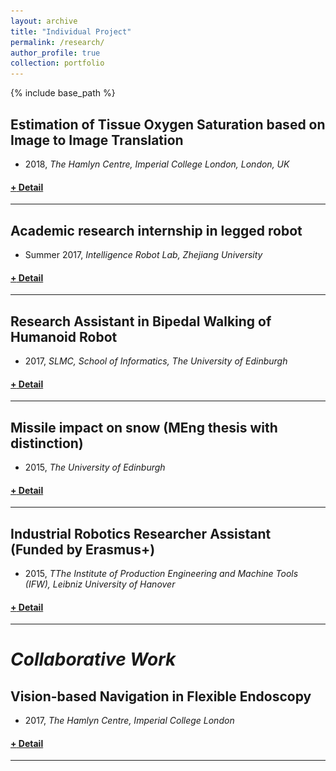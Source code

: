 ```yaml
---
layout: archive
title: "Individual Project"
permalink: /research/
author_profile: true
collection: portfolio
---
```


<!-- <hr color="000000"/> -->

{% include base_path %}


## <b>Estimation of Tissue Oxygen Saturation based on Image to Image Translation</b>
* 2018, _The Hamlyn Centre, Imperial College London, London, UK_
<h4><a href="javascript:void(0)" class="dsphead" onclick="dsp(this)"><span class="dspchar">+</span> Detail</a></h4>
<div class="dspcont" style='display:none;'>
  <fieldset>
  <ul>
    <li><b>Motivation</b>: Investigate a non-invasive intra-operative measurement of tissue oxygen saturation based on Hyperspectral Imaging.</li>
    <li><b>Supervisor</b>: Prof.Daniel S Elson </li>
    <li><b>Abstract</b>: 
      <ul>
        <li>The conditional Generative Adversarial Networks (cGAN) was used to develop pixel-level image-to-image translation approach, called RGB2StO2, to estimate tissue oxygen saturation (StO2) from RGB images directly. </li>
        <li>Dual-input network, called Dual2StO2, was developed to investigate the optimal setting of the fibre bundle to capture meaningful and informative images from HSI camera. </li>
      </ul>
    </li>
    <li>[<u><a href="http://qingbiaoli.github.io/files/HSMR2018.pdf">publication1</a></u>],[<u><a href="https://link.springer.com/content/pdf/10.1007%2Fs11548-019-01940-2.pdf">publication2</a></u>]</li>
  </ul>
  <br/>
  <img src='/images/customized/Dual2StO2.png' />
  </fieldset>
</div>
<hr color="#FFFFFF" />



## <b>Academic research internship in legged robot</b>
* Summer 2017, _Intelligence Robot Lab, Zhejiang University_
<h4><a href="javascript:void(0)" class="dsphead" onclick="dsp(this)"><span class="dspchar">+</span> Detail</a></h4>
<div class="dspcont" style='display:none;'>
  <fieldset>
  <ul>
    <li><b>Supervisor</b>: Dr. Qiuguo Zhu </li>
    <li><b>Duties included</b>: 
      <ul>
        <li>Robust control of bipedal walking for legged robot. </li>
        <li>Carried out physical experiment. </li>
      </ul>
    </li>
  </ul>
  <br/>
    <img src='/images/customized/ZJU2.gif' />
  </fieldset>
</div>
<hr color="#FFFFFF" />

## <b>Research Assistant in Bipedal Walking of Humanoid Robot</b>
* 2017, _SLMC, School of Informatics, The University of Edinburgh_
<h4><a href="javascript:void(0)" class="dsphead" onclick="dsp(this)"><span class="dspchar">+</span> Detail</a></h4>
<div class="dspcont" style='display:none;'>
  <fieldset>
  <ul>
    <li><b>Supervisor</b>: Dr. Zhibin Li </li>
    <li><b>Duties included</b>: 
      <ul>
        <li>Research model-free control of bipedal walking for humanoid robotics. </li>
        <li>Theoretical proof and simulation validation of online parameter estimation to obtain robust control of bipedal walking.</li>
      </ul>
    </li>
    <li>[<u><a href="http://qingbiaoli.github.io/files/humanoid2017.pdf">publication1</a></u>]</li>
  </ul>
  <br/>
    <img src='/images/customized/Humanoid2017_demo.png' />
    <img src='/images/customized/Humanoid_case2.gif' />
  </fieldset>
</div>
<hr color="#FFFFFF" />

<!-- ## <b>Academic research internship in humanoid robot</b>
* 2017, _SLMC, School of Informatics, The University of Edinburgh_
<h4><a href="javascript:void(0)" class="dsphead" onclick="dsp(this)"><span class="dspchar">+</span> Detail</a></h4>
<div class="dspcont" style='display:none;'>
  <fieldset>
  <ul>
    <li><b>Supervisor</b>: Dr. Zhibin Li </li>
    <li><b>Abstract</b>: 
      <ul>
        <li>Research model-free control of bipedal walking for humanoid robotics. </li>
        <li>Theoretical proof and simulation validation of online parameter estimation to obtain robust control of bipedal walking. </li>
      </ul>
    </li>
    <li>[<u><a href="http://qingbiaoli.github.io/files/humanoid2017.pdf">publication1</a></u>]</li>
  <br/>
  <img src='/images/customized/Humanoid2017_demo.png' />
  <img src='/images/customized/Humanoid_case2.gif' />
  </fieldset>
</div>
<hr color="#FFFFFF" /> -->

## <b>Missile impact on snow (MEng thesis with distinction)</b>
* 2015, _The University of Edinburgh_
<h4><a href="javascript:void(0)" class="dsphead" onclick="dsp(this)"><span class="dspchar">+</span> Detail</a></h4>
<div class="dspcont" style='display:none;'>
  <fieldset>
  <ul>
    <li><b>Supervisor</b>: Dr Filipe Teixeira-Dias </li>
    <li><b>Project description</b>: 
      <ul>
        <li>This study aimed to optimize the design of the impactor developed by British Antarctic survey for long-term tracking on the motion of the glaciers. </li>
        <li>Investigated the characteristics of the impact dynamics of the impactor and its interaction with different types of snow, covering a range of impact energies.  </li>
      </ul>
    </li>
    <li><b>Duties included</b>: 
      <ul>
        <li>CAD modeeling of the impactor. </li>
        <li>Signal processing of data from accelerometer, and analysed on the results.   </li>
      </ul>
    </li>
  </ul>
  <br/>
  </fieldset>
</div>
<hr color="#FFFFFF" />


## <b>Industrial Robotics Researcher Assistant (Funded by Erasmus+)</b>
* 2015, _TThe Institute of Production Engineering and Machine Tools (IFW), Leibniz University of Hanover_
<h4><a href="javascript:void(0)" class="dsphead" onclick="dsp(this)"><span class="dspchar">+</span> Detail</a></h4>
<div class="dspcont" style='display:none;'>
  <fieldset>
  <ul>
    <li><b>Supervisor</b>: Dipl.-Ing.Thomas Lepper </li>
    <li><b>Duties included</b>: 
      <ul>
        <li>Mechanism design for industrial robot for industrial-level milling process, includes CAD modelling transmission device and robot arm. </li>
        <li>Kinematic simulation to analyse torque distribution during operation. </li>
      </ul>
    </li>
  </ul>
  <br/>
  </fieldset>
</div>
<hr color="#FFFFFF" />

<!-- Individual
====== -->
<!-- * 02.2018 - 09.2018,  Estimation of Tissue Oxygen Saturation based on Image to Image Translation
  * Biophotonics Lab, Imperial College London 
  * Duties included:
    * The conditional Generative Adversarial Networks (cGAN) was used to develop pixel-level image-to-image translation approach, called RGB2StO2, to estimate tissue oxygen saturation (StO2) from RGB images directly
    * Dual-input network, called Dual2StO2, was developed to investigate the optimal setting of the fibre bundle to capture meaningful and informative images from HSI camera. 
  * Supervisor: Prof.Daniel S Elson -->

<!-- * Summer 2017,  Academic research internship in legged robot
  * Intelligence Robot Lab, Zhejiang University 
  * Duties included:
    * Robust control of bipedal walking for legged robot 
    * Carried out physical experiment 
  * Supervisor: Dr. Qiuguo Zhu
 -->
<!-- * 09.2016 - 06.2017, Academic research internship in humanoid robot
  * The University of Edinburgh
  * Duties included: 
    * Research model-free control of bipedal walking for humanoid robotics 
    * Theoretical proof and simulation validation of online parameter estimation to obtain robust control of bipedal walking
  * Supervisor: Dr. Zhibin Li -->

<!-- * 09.2015 - 04.2016, Missile impact on snow (MEng thesis)
  * The University of Edinburgh
  * Project description:
    * This study aimed to optimize the design of the impactor developed by British Antarctic survey for long-term tracking on the motion of the glaciers. 
    * Investigated the characteristics of the impact dynamics of the impactor and its interaction with different types of snow, covering a range of impact energies. 
  * Duties included: 
    * CAD modeeling of the impactor. Signal processing of data from accelerometer, and analysed on the results.
  * Supervisor: Dr Filipe Teixeira-Dias  -->
<!-- 
* 03.2015 - 08.2015, Industrial Robotics Researcher Assistant (Funded by Erasmus+)
  * The Institute of Production Engineering and Machine Tools (IFW), Leibniz University of Hanover
  * Duties included: 
    * Mechanism design for industrial robot for industrial-level milling process, includes CAD modelling transmission device and robot arm.
    * Kinematic simulation to analyse torque distribution during operation.
  * Supervisor: Dipl.-Ing.Thomas Lepper  -->


# <i>Collaborative Work</i>

## <b>Vision-based Navigation in Flexible Endoscopy</b>
* 2017, _The Hamlyn Centre, Imperial College London_
<h4><a href="javascript:void(0)" class="dsphead" onclick="dsp(this)"><span class="dspchar">+</span> Detail</a></h4>
<div class="dspcont" style='display:none;'>
  <fieldset>
  <ul>
    <li><b>Supervisor</b>:Dr. George Mylonas </li>
    <li><b>Project description</b>: 
      <ul>
        <li>Simultaneously mapping the human colon and tracking the endoscope pose in real time during flexible endoscopy. </li>
      </ul>
    </li>
    <li><b>Duties included</b>: 
      <ul>
        <li>Investigated available visual SLAM methods (ORB-SLAM) and visual-inertial SLAM methods (VINS-Mono, OKVIS), and customize them for small scale, near focus. </li>
        <li>Our SLAM pipeline can obtain conclusive registration and surface reconstruction based on point cloud data. </li>
      </ul>
    </li>
  </ul>
  <br/>
  <img src='/images/customized/ORB_SLAM2_demo.gif' />
  <img src='/images/customized/surface_reconsuction.gif' />
  </fieldset>
</div>
<hr color="#FFFFFF" />


<!-- Group
======
* 10.2017-present, Vision-based Navigation in Flexible Endoscopy
  * Imperial College London
  * Supervisor: Dr. George Mylonas
  * Project description:
    * Simultaneously mapping the human colon and tracking the endoscope pose in real time during flexible endoscopy
  * Duties included: 
    * Investigated available visual SLAM methods (ORB-SLAM) and visual-inertial SLAM methods (VINS-Mono, OKVIS), and customize them for small scale, near focus.
    * Our SLAM pipeline can obtain conclusive registration and surface reconstruction based on point cloud data.
    * Computer Vision, visual-inertial SLAM   -->
<!--   * Project outcome: 
    * Undertaking  -->

<!-- * 09-11.2014, CCS design project
  * The University of Edinburgh
  * Supervisor: Dr Mathieu Lucquiaud 
  * Project description:
    * Design a new natural gas combined cycle plant to provide net power output of around 1000Mwe near Cockenzie. 
  * Duties included: 
    * Background research
    * Simulation in UniSim®.
  * Project outcome:
    * Amine capture plant with absorber intercooling is finally developed to reach 90.2% CO2 capture and 50.91% net plant efficiency as modelling in UniSim®.

* 01-04.2014, Design of a Floating Production System for a Marginal North Sea Oil Field
  * The University of Edinburgh
  * Supervisor: Prof Alistair Borthwick 
  * Project description:
    * Design a floating production buoy for a marginal oil field, which is located in the northern North Sea at 200m depth. The structure must be able to sustain an additional payload of 2000 tonnes. 
  * Duties included: 
    * Research on different concepts of mooring system including products from company and patents and selected tension leg for our final design. 
    * Design and build CAD model the mooring system of the buoy in SolidEdge. 
  * Project outcome:
    * The SeaStar TLP is developed in Solid Edge for its combination of excellent wave response, and low costs based on simulation in MATLAB in group report.

* 09-11.2013, Design of New Style Solar Oven 
  * The University of Edinburgh
  * Supervisor: Dr John Chick 
  * Project description:
    * A thermal storage solar cooker is developed to reach theoretical steady-state temperature range of 105-170°C for the 2013 Engineers Without Borders challenge. 
  * Duties included: 
    * Design and build CAD model the mechanism of whole model in SolidEdge
    * Create animation of final project 
  * Project outcome:
    * As a solution to the problem of renewable clean cooking technologies for the town of Codo in the Lautém district of Timor-Leste.
 -->


<!-- 
Publications
======
  <ul>{% for post in site.publications %}
    {% include archive-single-cv.html %}
  {% endfor %}</ul> -->
